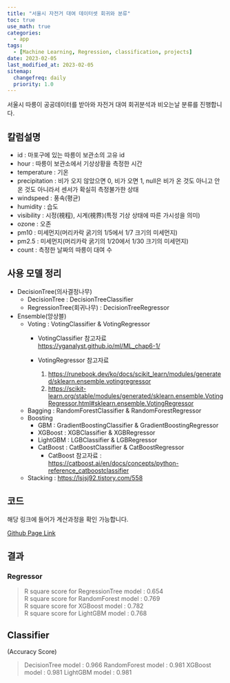 ```yaml
---
title: "서울시 자전거 대여 데이터셋 회귀와 분류"
toc: true
use_math: true
categories:
  - app
tags:
  - [Machine Learning, Regression, classification, projects]
date: 2023-02-05
last_modified_at: 2023-02-05
sitemap:
  changefreq: daily
  priority: 1.0
---
```


서울시 따릉이 공공데이터를 받아와 자전거 대여 회귀분석과 비오는날 분류를 진행합니다.

## 칼럼설명

* id : 마포구에 있는 따릉이 보관소의 고유 id
* hour : 따릉이 보관소에서 기상상황을 측정한 시간
* temperature : 기온
* precipitation : 비가 오지 않았으면 0, 비가 오면 1, null은 비가 온 것도 아니고 안 온 것도 아니라서 센서가 확실히 측정불가한 상태
* windspeed : 풍속(평균)
* humidity : 습도
* visibility : 시정(視程), 시계(視界)(특정 기상 상태에 따른 가시성을 의미)
* ozone : 오존
* pm10 : 미세먼지(머리카락 굵기의 1/5에서 1/7 크기의 미세먼지)
* pm2.5 : 미세먼지(머리카락 굵기의 1/20에서 1/30 크기의 미세먼지)
* count : 측정한 날짜의 따릉이 대여 수

## 사용 모델 정리

* DecisionTree(의사결정나무)
    * DecisionTree : DecisionTreeClassifier
    * RegressionTree(회귀나무) : DecisionTreeRegressor
* Ensemble(앙상블)
    * Voting : VotingClassifier & VotingRegressor
        * VotingClassifier 참고자료
          https://yganalyst.github.io/ml/ML_chap6-1/

        * VotingRegressor 참고자료
          1. https://runebook.dev/ko/docs/scikit_learn/modules/generated/sklearn.ensemble.votingregressor
          2. https://scikit-learn.org/stable/modules/generated/sklearn.ensemble.VotingRegressor.html#sklearn.ensemble.VotingRegressor
    * Bagging : RandomForestClassifier & RandomForestRegressor
    * Boosting
        * GBM : GradientBoostingClassifier & GradientBoostingRegressor
        * XGBoost : XGBClassifier & XGBRegressor
        * LightGBM : LGBClassifier & LGBRegressor
        * CatBoost : CatBoostClassifier & CatBoostRegressor
            * CatBoost 참고자료 : https://catboost.ai/en/docs/concepts/python-reference_catboostclassifier
    * Stacking : https://lsjsj92.tistory.com/558

## 코드

해당 링크에 들어가 계산과정을 확인 가능합니다.

[Github Page Link](https://github.com/a2ran/ml-rl-applications/blob/main/%5B0202%5D_DecisionTree_and_Ensemble_UiHyunCho.ipynb)

## 결과

### Regressor

> R square score for RegressionTree model : 0.654 <br>
> R square score for RandomForest model : 0.769 <br>
> R square score for XGBoost model : 0.782 <br>
> R square score for LightGBM model : 0.768

## Classifier

(Accuracy Score)

> DecisionTree model : 0.966
> RandomForest model : 0.981
> XGBoost model : 0.981
> LightGBM model : 0.981
